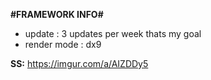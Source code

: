    **#FRAMEWORK INFO#**
 - update : 3 updates per week thats my goal
 - render mode : dx9
 
  **SS:**
  https://imgur.com/a/AIZDDy5
